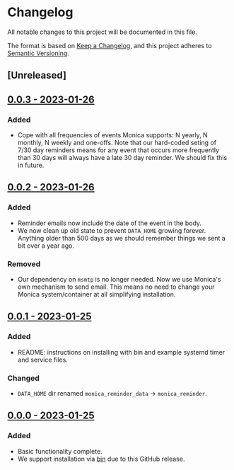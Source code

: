 <!--
SPDX-FileCopyrightText: 2023 Ian2020 <https://github.com/Ian2020>

SPDX-License-Identifier: CC-BY-SA-4.0

Monica reminder is a BASH script that will takeover the emailing of reminders
for a Monica instance if you are experiencing problems.

For full copyright information see the AUTHORS file at the top-level
directory of this distribution or at
[AUTHORS](https://github.com/Ian2020/monica_reminder/AUTHORS.md)

This work is licensed under the Creative Commons Attribution 4.0 International
License. You should have received a copy of the license along with this work.
If not, visit http://creativecommons.org/licenses/by/4.0/ or send a letter to
Creative Commons, PO Box 1866, Mountain View, CA 94042, USA.
-->

# Changelog

All notable changes to this project will be documented in this file.

The format is based on [Keep a Changelog](https://keepachangelog.com/en/1.0.0/),
and this project adheres to [Semantic Versioning](https://semver.org/spec/v2.0.0.html).

## [Unreleased]

## [0.0.3 - 2023-01-26](https://github.com/Ian2020/monica_reminder/releases/tag/v0.0.3)

### Added

* Cope with all frequencies of events Monica supports: N yearly, N monthly, N
  weekly and one-offs. Note that our hard-coded seting of 7/30 day reminders
  means for any event that occurs more frequently than 30 days will always have
  a late 30 day reminder. We should fix this in future.

## [0.0.2 - 2023-01-26](https://github.com/Ian2020/monica_reminder/releases/tag/v0.0.2)

### Added

* Reminder emails now include the date of the event in the body.
* We now clean up old state to prevent `DATA_HOME` growing forever. Anything older
  than 500 days as we should remember things we sent a bit over a year ago.

### Removed

* Our dependency on `msmtp` is no longer needed. Now we use Monica's own
  mechanism to send email. This means no need to change your Monica
  system/container at all simplifying installation.

## [0.0.1 - 2023-01-25](https://github.com/Ian2020/monica_reminder/releases/tag/v0.0.1)

### Added

* README: instructions on installing with bin and example systemd timer and
  service files.

### Changed

* `DATA_HOME` dir renamed `monica_reminder_data` -> `monica_reminder`.

## [0.0.0 - 2023-01-25](https://github.com/Ian2020/monica_reminder/releases/tag/v0.0.0)

### Added

* Basic functionality complete.
* We support installation via [bin](https://github.com/marcosnils/bin) due to
  this GitHub release.
